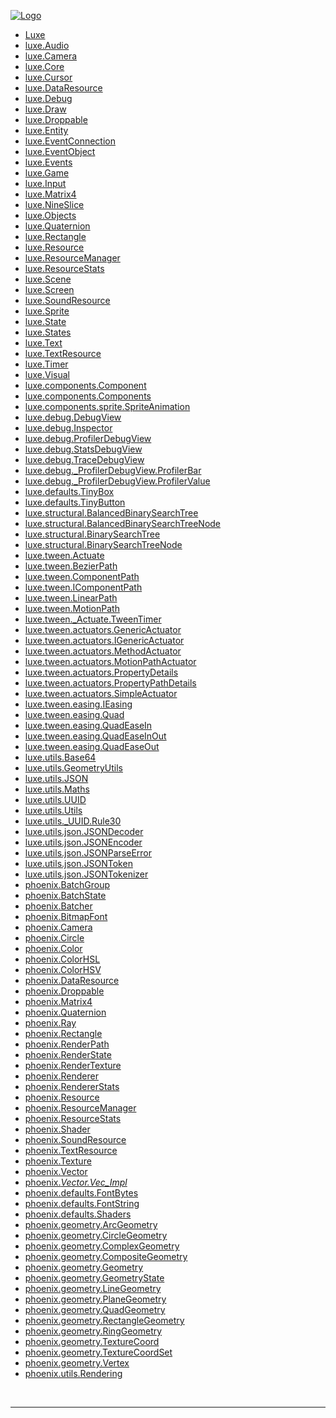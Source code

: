 
[![Logo](http://luxeengine.com/images/logo.png)](index.html)




- <a href="Luxe.html">Luxe</a> <br/>
- <a href="luxe.Audio.html">luxe.Audio</a> <br/>
- <a href="luxe.Camera.html">luxe.Camera</a> <br/>
- <a href="luxe.Core.html">luxe.Core</a> <br/>
- <a href="luxe.Cursor.html">luxe.Cursor</a> <br/>
- <a href="luxe.DataResource.html">luxe.DataResource</a> <br/>
- <a href="luxe.Debug.html">luxe.Debug</a> <br/>
- <a href="luxe.Draw.html">luxe.Draw</a> <br/>
- <a href="luxe.Droppable.html">luxe.Droppable</a> <br/>
- <a href="luxe.Entity.html">luxe.Entity</a> <br/>
- <a href="luxe.EventConnection.html">luxe.EventConnection</a> <br/>
- <a href="luxe.EventObject.html">luxe.EventObject</a> <br/>
- <a href="luxe.Events.html">luxe.Events</a> <br/>
- <a href="luxe.Game.html">luxe.Game</a> <br/>
- <a href="luxe.Input.html">luxe.Input</a> <br/>
- <a href="luxe.Matrix4.html">luxe.Matrix4</a> <br/>
- <a href="luxe.NineSlice.html">luxe.NineSlice</a> <br/>
- <a href="luxe.Objects.html">luxe.Objects</a> <br/>
- <a href="luxe.Quaternion.html">luxe.Quaternion</a> <br/>
- <a href="luxe.Rectangle.html">luxe.Rectangle</a> <br/>
- <a href="luxe.Resource.html">luxe.Resource</a> <br/>
- <a href="luxe.ResourceManager.html">luxe.ResourceManager</a> <br/>
- <a href="luxe.ResourceStats.html">luxe.ResourceStats</a> <br/>
- <a href="luxe.Scene.html">luxe.Scene</a> <br/>
- <a href="luxe.Screen.html">luxe.Screen</a> <br/>
- <a href="luxe.SoundResource.html">luxe.SoundResource</a> <br/>
- <a href="luxe.Sprite.html">luxe.Sprite</a> <br/>
- <a href="luxe.State.html">luxe.State</a> <br/>
- <a href="luxe.States.html">luxe.States</a> <br/>
- <a href="luxe.Text.html">luxe.Text</a> <br/>
- <a href="luxe.TextResource.html">luxe.TextResource</a> <br/>
- <a href="luxe.Timer.html">luxe.Timer</a> <br/>
- <a href="luxe.Visual.html">luxe.Visual</a> <br/>
- <a href="luxe.components.Component.html">luxe.components.Component</a> <br/>
- <a href="luxe.components.Components.html">luxe.components.Components</a> <br/>
- <a href="luxe.components.sprite.SpriteAnimation.html">luxe.components.sprite.SpriteAnimation</a> <br/>
- <a href="luxe.debug.DebugView.html">luxe.debug.DebugView</a> <br/>
- <a href="luxe.debug.Inspector.html">luxe.debug.Inspector</a> <br/>
- <a href="luxe.debug.ProfilerDebugView.html">luxe.debug.ProfilerDebugView</a> <br/>
- <a href="luxe.debug.StatsDebugView.html">luxe.debug.StatsDebugView</a> <br/>
- <a href="luxe.debug.TraceDebugView.html">luxe.debug.TraceDebugView</a> <br/>
- <a href="luxe.debug._ProfilerDebugView.ProfilerBar.html">luxe.debug._ProfilerDebugView.ProfilerBar</a> <br/>
- <a href="luxe.debug._ProfilerDebugView.ProfilerValue.html">luxe.debug._ProfilerDebugView.ProfilerValue</a> <br/>
- <a href="luxe.defaults.TinyBox.html">luxe.defaults.TinyBox</a> <br/>
- <a href="luxe.defaults.TinyButton.html">luxe.defaults.TinyButton</a> <br/>
- <a href="luxe.structural.BalancedBinarySearchTree.html">luxe.structural.BalancedBinarySearchTree</a> <br/>
- <a href="luxe.structural.BalancedBinarySearchTreeNode.html">luxe.structural.BalancedBinarySearchTreeNode</a> <br/>
- <a href="luxe.structural.BinarySearchTree.html">luxe.structural.BinarySearchTree</a> <br/>
- <a href="luxe.structural.BinarySearchTreeNode.html">luxe.structural.BinarySearchTreeNode</a> <br/>
- <a href="luxe.tween.Actuate.html">luxe.tween.Actuate</a> <br/>
- <a href="luxe.tween.BezierPath.html">luxe.tween.BezierPath</a> <br/>
- <a href="luxe.tween.ComponentPath.html">luxe.tween.ComponentPath</a> <br/>
- <a href="luxe.tween.IComponentPath.html">luxe.tween.IComponentPath</a> <br/>
- <a href="luxe.tween.LinearPath.html">luxe.tween.LinearPath</a> <br/>
- <a href="luxe.tween.MotionPath.html">luxe.tween.MotionPath</a> <br/>
- <a href="luxe.tween._Actuate.TweenTimer.html">luxe.tween._Actuate.TweenTimer</a> <br/>
- <a href="luxe.tween.actuators.GenericActuator.html">luxe.tween.actuators.GenericActuator</a> <br/>
- <a href="luxe.tween.actuators.IGenericActuator.html">luxe.tween.actuators.IGenericActuator</a> <br/>
- <a href="luxe.tween.actuators.MethodActuator.html">luxe.tween.actuators.MethodActuator</a> <br/>
- <a href="luxe.tween.actuators.MotionPathActuator.html">luxe.tween.actuators.MotionPathActuator</a> <br/>
- <a href="luxe.tween.actuators.PropertyDetails.html">luxe.tween.actuators.PropertyDetails</a> <br/>
- <a href="luxe.tween.actuators.PropertyPathDetails.html">luxe.tween.actuators.PropertyPathDetails</a> <br/>
- <a href="luxe.tween.actuators.SimpleActuator.html">luxe.tween.actuators.SimpleActuator</a> <br/>
- <a href="luxe.tween.easing.IEasing.html">luxe.tween.easing.IEasing</a> <br/>
- <a href="luxe.tween.easing.Quad.html">luxe.tween.easing.Quad</a> <br/>
- <a href="luxe.tween.easing.QuadEaseIn.html">luxe.tween.easing.QuadEaseIn</a> <br/>
- <a href="luxe.tween.easing.QuadEaseInOut.html">luxe.tween.easing.QuadEaseInOut</a> <br/>
- <a href="luxe.tween.easing.QuadEaseOut.html">luxe.tween.easing.QuadEaseOut</a> <br/>
- <a href="luxe.utils.Base64.html">luxe.utils.Base64</a> <br/>
- <a href="luxe.utils.GeometryUtils.html">luxe.utils.GeometryUtils</a> <br/>
- <a href="luxe.utils.JSON.html">luxe.utils.JSON</a> <br/>
- <a href="luxe.utils.Maths.html">luxe.utils.Maths</a> <br/>
- <a href="luxe.utils.UUID.html">luxe.utils.UUID</a> <br/>
- <a href="luxe.utils.Utils.html">luxe.utils.Utils</a> <br/>
- <a href="luxe.utils._UUID.Rule30.html">luxe.utils._UUID.Rule30</a> <br/>
- <a href="luxe.utils.json.JSONDecoder.html">luxe.utils.json.JSONDecoder</a> <br/>
- <a href="luxe.utils.json.JSONEncoder.html">luxe.utils.json.JSONEncoder</a> <br/>
- <a href="luxe.utils.json.JSONParseError.html">luxe.utils.json.JSONParseError</a> <br/>
- <a href="luxe.utils.json.JSONToken.html">luxe.utils.json.JSONToken</a> <br/>
- <a href="luxe.utils.json.JSONTokenizer.html">luxe.utils.json.JSONTokenizer</a> <br/>
- <a href="phoenix.BatchGroup.html">phoenix.BatchGroup</a> <br/>
- <a href="phoenix.BatchState.html">phoenix.BatchState</a> <br/>
- <a href="phoenix.Batcher.html">phoenix.Batcher</a> <br/>
- <a href="phoenix.BitmapFont.html">phoenix.BitmapFont</a> <br/>
- <a href="phoenix.Camera.html">phoenix.Camera</a> <br/>
- <a href="phoenix.Circle.html">phoenix.Circle</a> <br/>
- <a href="phoenix.Color.html">phoenix.Color</a> <br/>
- <a href="phoenix.ColorHSL.html">phoenix.ColorHSL</a> <br/>
- <a href="phoenix.ColorHSV.html">phoenix.ColorHSV</a> <br/>
- <a href="phoenix.DataResource.html">phoenix.DataResource</a> <br/>
- <a href="phoenix.Droppable.html">phoenix.Droppable</a> <br/>
- <a href="phoenix.Matrix4.html">phoenix.Matrix4</a> <br/>
- <a href="phoenix.Quaternion.html">phoenix.Quaternion</a> <br/>
- <a href="phoenix.Ray.html">phoenix.Ray</a> <br/>
- <a href="phoenix.Rectangle.html">phoenix.Rectangle</a> <br/>
- <a href="phoenix.RenderPath.html">phoenix.RenderPath</a> <br/>
- <a href="phoenix.RenderState.html">phoenix.RenderState</a> <br/>
- <a href="phoenix.RenderTexture.html">phoenix.RenderTexture</a> <br/>
- <a href="phoenix.Renderer.html">phoenix.Renderer</a> <br/>
- <a href="phoenix.RendererStats.html">phoenix.RendererStats</a> <br/>
- <a href="phoenix.Resource.html">phoenix.Resource</a> <br/>
- <a href="phoenix.ResourceManager.html">phoenix.ResourceManager</a> <br/>
- <a href="phoenix.ResourceStats.html">phoenix.ResourceStats</a> <br/>
- <a href="phoenix.Shader.html">phoenix.Shader</a> <br/>
- <a href="phoenix.SoundResource.html">phoenix.SoundResource</a> <br/>
- <a href="phoenix.TextResource.html">phoenix.TextResource</a> <br/>
- <a href="phoenix.Texture.html">phoenix.Texture</a> <br/>
- <a href="phoenix.Vector.html">phoenix.Vector</a> <br/>
- <a href="phoenix._Vector.Vec_Impl_.html">phoenix._Vector.Vec_Impl_</a> <br/>
- <a href="phoenix.defaults.FontBytes.html">phoenix.defaults.FontBytes</a> <br/>
- <a href="phoenix.defaults.FontString.html">phoenix.defaults.FontString</a> <br/>
- <a href="phoenix.defaults.Shaders.html">phoenix.defaults.Shaders</a> <br/>
- <a href="phoenix.geometry.ArcGeometry.html">phoenix.geometry.ArcGeometry</a> <br/>
- <a href="phoenix.geometry.CircleGeometry.html">phoenix.geometry.CircleGeometry</a> <br/>
- <a href="phoenix.geometry.ComplexGeometry.html">phoenix.geometry.ComplexGeometry</a> <br/>
- <a href="phoenix.geometry.CompositeGeometry.html">phoenix.geometry.CompositeGeometry</a> <br/>
- <a href="phoenix.geometry.Geometry.html">phoenix.geometry.Geometry</a> <br/>
- <a href="phoenix.geometry.GeometryState.html">phoenix.geometry.GeometryState</a> <br/>
- <a href="phoenix.geometry.LineGeometry.html">phoenix.geometry.LineGeometry</a> <br/>
- <a href="phoenix.geometry.PlaneGeometry.html">phoenix.geometry.PlaneGeometry</a> <br/>
- <a href="phoenix.geometry.QuadGeometry.html">phoenix.geometry.QuadGeometry</a> <br/>
- <a href="phoenix.geometry.RectangleGeometry.html">phoenix.geometry.RectangleGeometry</a> <br/>
- <a href="phoenix.geometry.RingGeometry.html">phoenix.geometry.RingGeometry</a> <br/>
- <a href="phoenix.geometry.TextureCoord.html">phoenix.geometry.TextureCoord</a> <br/>
- <a href="phoenix.geometry.TextureCoordSet.html">phoenix.geometry.TextureCoordSet</a> <br/>
- <a href="phoenix.geometry.Vertex.html">phoenix.geometry.Vertex</a> <br/>
- <a href="phoenix.utils.Rendering.html">phoenix.utils.Rendering</a> <br/>

&nbsp;
&nbsp;
&nbsp;

---  


&nbsp;   
&nbsp;   